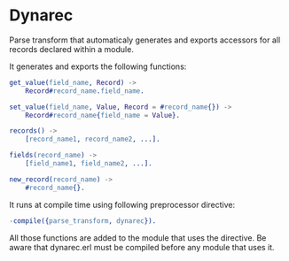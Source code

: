 Dynarec
=======

Parse transform that automaticaly generates and exports accessors for
all records declared within a module.

It generates and exports the following functions:

```erlang
get_value(field_name, Record) ->
    Record#record_name.field_name.

set_value(field_name, Value, Record = #record_name{}) ->
    Record#record_name{field_name = Value}.

records() ->
    [record_name1, record_name2, ...].

fields(record_name) ->
    [field_name1, field_name2, ...].

new_record(record_name) ->
    #record_name{}.
```

It runs at compile time using following preprocessor directive:

```erlang
-compile({parse_transform, dynarec}).
```

All those functions are added to the module that uses the
directive. Be aware that dynarec.erl must be compiled before any
module that uses it.
